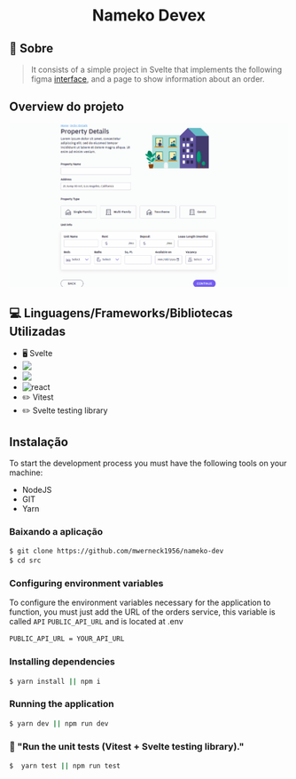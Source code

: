 <h1 align ='center' > Nameko Devex </h1>

## 🔖 Sobre

> It consists of a simple project in Svelte that implements the following figma [interface](https://www.figma.com/file/DSl3CRb0uW5hyIUNE0rWPK/nameko-devex?node-id=0:1), and a page to show information about an order.

## Overview do projeto

![Mobile](https://github.com/mwerneck1956/nameko-dev/blob/main/Svelte.gif)

## 💻 Linguagens/Frameworks/Bibliotecas Utilizadas

- 🖥️ Svelte
- <img src = 'https://badges.aleen42.com/src/tailwindcss.svg' />
- <img src = 'https://badges.aleen42.com/src/typescript.svg'>
- <img alt = 'react' src = "https://badges.aleen42.com/src/react.svg">
- ✏️ Vitest
- ✏️ Svelte testing library

## Instalação

To start the development process you must have the following tools on your machine:

- NodeJS
- GIT
- Yarn

### Baixando a aplicação

```bash
$ git clone https://github.com/mwerneck1956/nameko-dev
$ cd src
```

### Configuring environment variables

To configure the environment variables necessary for the application to function, you must just add the URL of the orders service, this variable is called `API` `PUBLIC_API_URL` and is located at .env

```bash
PUBLIC_API_URL = YOUR_API_URL
```

### Installing dependencies

```bash
$ yarn install || npm i
```

### Running the application

```bash
$ yarn dev || npm run dev
```

### 🧪 "Run the unit tests (Vitest + Svelte testing library)."

```bash
$  yarn test || npm run test
```
